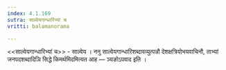 ```yaml
---
index: 4.1.169
sutra: साल्वेयगान्धारिभ्यां च
vritti: balamanorama

---
```

<<साल्वेयगान्धारिभ्यां च>> - साल्वेय । ननु साल्वेयगान्धारिशब्दावव्युत्पन्नौ देशक्षत्रियोभयवाचिनौ, ताभ्यां जनपदशब्दादिञि सिद्धे किमर्थमिदमित्यत आह — ञ्यङोऽपवाद इति । 